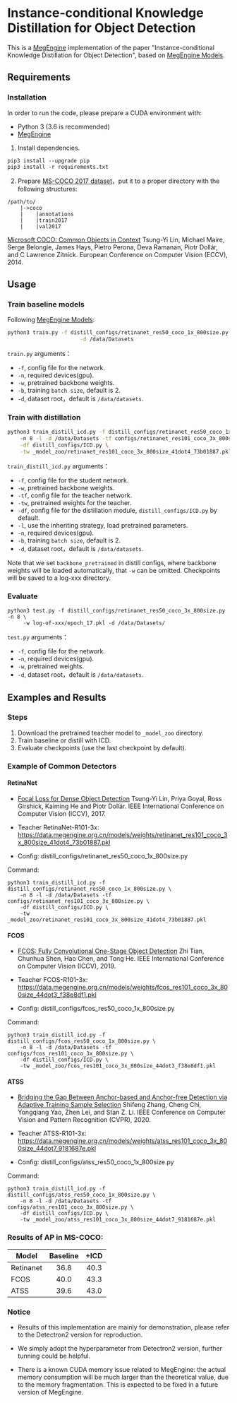 # Instance-conditional Knowledge Distillation for Object Detection
This is a [MegEngine](https://github.com/MegEngine/MegEngine) implementation of the paper "Instance-conditional Knowledge Distillation for Object Detection", based on [MegEngine Models](https://github.com/MegEngine/Models).

## Requirements

### Installation

In order to run the code, please prepare a CUDA environment with:
- Python 3 (3.6 is recommended)
- [MegEngine](https://github.com/MegEngine/MegEngine)


1. Install dependencies.

```
pip3 install --upgrade pip
pip3 install -r requirements.txt
```

2. Prepare [MS-COCO 2017 dataset](http://cocodataset.org/#download)，put it to a proper directory with the following structures:

```
/path/to/
    |->coco
    |    |annotations
    |    |train2017
    |    |val2017
```


[Microsoft COCO: Common Objects in Context](https://arxiv.org/abs/1405.0312) Tsung-Yi Lin, Michael Maire, Serge Belongie, James Hays, Pietro Perona, Deva Ramanan, Piotr Dollár, and C Lawrence Zitnick. European Conference on Computer Vision (ECCV), 2014.

## Usage

### Train baseline models

Following [MegEngine Models](https://github.com/MegEngine/Models):
```bash
python3 train.py -f distill_configs/retinanet_res50_coco_1x_800size.py -n 8 \
                       -d /data/Datasets
```

`train.py` arguments：

- `-f`, config file for the network.
- `-n`, required devices(gpu).
- `-w`, pretrained backbone weights.
- `-b`, training `batch size`, default is 2.
- `-d`, dataset root，default is `/data/datasets`.


### Train with distillation

```bash
python3 train_distill_icd.py -f distill_configs/retinanet_res50_coco_1x_800size.py \ 
    -n 8 -l -d /data/Datasets -tf configs/retinanet_res101_coco_3x_800size.py \
    -df distill_configs/ICD.py \
    -tw _model_zoo/retinanet_res101_coco_3x_800size_41dot4_73b01887.pkl
```

`train_distill_icd.py` arguments：

- `-f`, config file for the student network.
- `-w`, pretrained backbone weights.
- `-tf`, config file for the teacher network.
- `-tw`, pretrained weights for the teacher.
- `-df`, config file for the distillation module, `distill_configs/ICD.py` by default. 
- `-l`, use the inheriting strategy, load pretrained parameters.
- `-n`, required devices(gpu).
- `-b`, training `batch size`, default is 2.
- `-d`, dataset root，default is `/data/datasets`.

Note that we set `backbone_pretrained` in distill configs, where backbone weights will be loaded automatically, that `-w` can be omitted. Checkpoints will be saved to a log-xxx directory.

### Evaluate

```
python3 test.py -f distill_configs/retinanet_res50_coco_3x_800size.py -n 8 \
     -w log-of-xxx/epoch_17.pkl -d /data/Datasets/
```

`test.py` arguments：

- `-f`, config file for the network.
- `-n`, required devices(gpu).
- `-w`, pretrained weights.
- `-d`, dataset root，default is `/data/datasets`.

## Examples and Results
### Steps
1. Download the pretrained teacher model to ```_model_zoo``` directory.
2. Train baseline or distill with ICD.
3. Evaluate checkpoints (use the last checkpoint by default).

### Example of Common Detectors

#### RetinaNet
- [Focal Loss for Dense Object Detection](https://arxiv.org/abs/1708.02002) Tsung-Yi Lin, Priya Goyal, Ross Girshick, Kaiming He and Piotr Dollár. IEEE International Conference on Computer Vision (ICCV), 2017.


- Teacher RetinaNet-R101-3x:
https://data.megengine.org.cn/models/weights/retinanet_res101_coco_3x_800size_41dot4_73b01887.pkl


- Config: distill_configs/retinanet_res50_coco_1x_800size.py

Command: 
```
python3 train_distill_icd.py -f distill_configs/retinanet_res50_coco_1x_800size.py \
    -n 8 -l -d /data/Datasets -tf configs/retinanet_res101_coco_3x_800size.py \
    -df distill_configs/ICD.py \
    -tw _model_zoo/retinanet_res101_coco_3x_800size_41dot4_73b01887.pkl
```

#### FCOS

- [FCOS: Fully Convolutional One-Stage Object Detection](https://arxiv.org/abs/1904.01355) Zhi Tian, Chunhua Shen, Hao Chen, and Tong He. IEEE International Conference on Computer Vision (ICCV), 2019.

- Teacher FCOS-R101-3x:
https://data.megengine.org.cn/models/weights/fcos_res101_coco_3x_800size_44dot3_f38e8df1.pkl


- Config: distill_configs/fcos_res50_coco_1x_800size.py

Command: 
```
python3 train_distill_icd.py -f distill_configs/fcos_res50_coco_1x_800size.py \
    -n 8 -l -d /data/Datasets -tf configs/fcos_res101_coco_3x_800size.py \
    -df distill_configs/ICD.py \
    -tw _model_zoo/fcos_res101_coco_3x_800size_44dot3_f38e8df1.pkl
```

#### ATSS

- [Bridging the Gap Between Anchor-based and Anchor-free Detection via Adaptive Training Sample Selection](https://arxiv.org/abs/1912.02424) Shifeng Zhang, Cheng Chi, Yongqiang Yao, Zhen Lei, and Stan Z. Li. IEEE Conference on Computer Vision and Pattern Recognition (CVPR), 2020.

- Teacher ATSS-R101-3x:
https://data.megengine.org.cn/models/weights/atss_res101_coco_3x_800size_44dot7_9181687e.pkl


- Config: distill_configs/atss_res50_coco_1x_800size.py

Command: 
```
python3 train_distill_icd.py -f distill_configs/atss_res50_coco_1x_800size.py \
    -n 8 -l -d /data/Datasets -tf configs/atss_res101_coco_3x_800size.py \
    -df distill_configs/ICD.py \
    -tw _model_zoo/atss_res101_coco_3x_800size_44dot7_9181687e.pkl
```

### Results of AP in MS-COCO:

| Model         | Baseline     | +ICD          | 
| ---           | :---:        | :---:         |
| Retinanet     | 36.8         | 40.3          |
| FCOS          | 40.0         | 43.3          |
| ATSS          | 39.6         | 43.0          |


### Notice

- Results of this implementation are mainly for demonstration, please refer to the Detectron2 version for reproduction. 

- We simply adopt the hyperparameter from Detectron2 version, further tunning could be helpful.

- There is a known CUDA memory issue related to MegEngine: the actual memory consumption will be much larger than the theoretical value, due to the memory fragmentation. This is expected to be fixed in a future version of MegEngine.